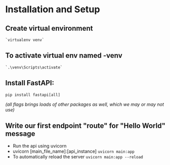 # Installation and Setup


## Create virtual environment
    `virtualenv venv`
## To activate virtual env named -venv
    `.\venv\Scripts\activate`

## Install FastAPI:
`pip install fastapi[all]`   

*(all flags brings loads of other packages as well, which we may or may not use)*

## Write our first endpoint "route" for "Hello World" message

- Run the api using uvicorn
- uvicorn [main_file_name]:[api_instance]
    `uvicorn main:app`
- To automatically reload the server
    `uvicorn main:app --reload`